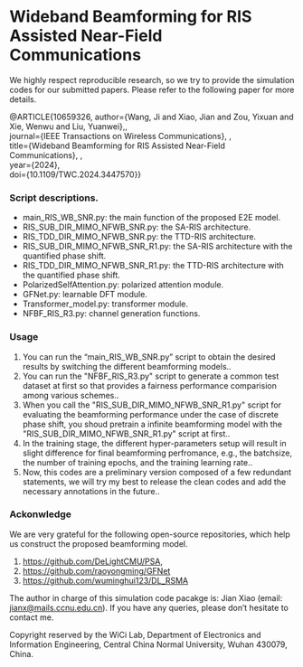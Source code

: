 # Wideband Beamforming for RIS Assisted Near-Field Communications

We highly respect reproducible research, so we try to provide the simulation codes for our submitted papers. Please refer to the following paper for more details.

@ARTICLE{10659326,
  author={Wang, Ji and Xiao, Jian and Zou, Yixuan and Xie, Wenwu and Liu, Yuanwei},,<br/>
  journal={IEEE Transactions on Wireless Communications}, ,<br/>
  title={Wideband Beamforming for RIS Assisted Near-Field Communications}, ,<br/>
  year={2024},<br/>
  doi={10.1109/TWC.2024.3447570}}


### Script descriptions.

* main_RIS_WB_SNR.py: the main function of the proposed E2E model.<br/>
* RIS_SUB_DIR_MIMO_NFWB_SNR.py: the SA-RIS architecture.<br/>
* RIS_TDD_DIR_MIMO_NFWB_SNR.py: the TTD-RIS architecture.<br/>
* RIS_SUB_DIR_MIMO_NFWB_SNR_R1.py: the SA-RIS architecture with the quantified phase shift.<br/>
* RIS_TDD_DIR_MIMO_NFWB_SNR_R1.py: the TTD-RIS architecture with the quantified phase shift.<br/>
* PolarizedSelfAttention.py: polarized attention module.<br/>
* GFNet.py: learnable DFT module.<br/>
* Transformer_model.py: transformer module.<br/>
* NFBF_RIS_R3.py: channel generation functions.<br/>


### Usage

1. You can run the “main_RIS_WB_SNR.py” script to obtain the desired results by switching the different beamforming models..<br/>
2. You can run the "NFBF_RIS_R3.py" script to generate a common test dataset at first so that provides a fairness performance comparision among various schemes..<br/>
3. When you call the "RIS_SUB_DIR_MIMO_NFWB_SNR_R1.py" script for evaluating the beamforming performance under the case of discrete phase shift, you shoud pretrain a infinite beamforming model with the "RIS_SUB_DIR_MIMO_NFWB_SNR_R1.py" script at first..<br/>
4. In the training stage, the different hyper-parameters setup will result in slight difference for final beamforming perfromance, e.g., the batchsize, the number of training epochs, and the training learning rate..<br/>
5. Now, this codes are a preliminary version composed of a few redundant statements, we will try my best to release the clean codes and add the necessary annotations in the future..<br/>


### Ackonwledge

We are very grateful for the following open-source repositories, which help us construct the proposed beamforming model.<br/>
1.  https://github.com/DeLightCMU/PSA, 
2.  https://github.com/raoyongming/GFNet
3.  https://github.com/wuminghui123/DL_RSMA

The author in charge of this simulation code pacakge is: Jian Xiao (email: jianx@mails.ccnu.edu.cn). If you have any queries, please don’t hesitate to contact me.

Copyright reserved by the WiCi Lab, Department of Electronics and Information Engineering, Central China Normal University, Wuhan 430079, China.

